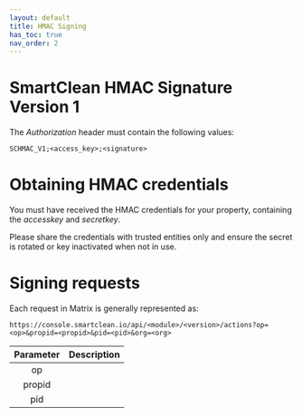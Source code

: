 ```yaml
---
layout: default
title: HMAC Signing             
has_toc: true
nav_order: 2
---
```


# SmartClean HMAC Signature Version 1

The _Authorization_ header must contain the following values:

`SCHMAC_V1;<access_key>;<signature>`

# Obtaining HMAC credentials

You must have received the HMAC credentials for your property, containing the _accesskey_ and _secretkey_.

Please share the credentials with trusted entities only and ensure the secret is rotated or key inactivated when not in use.

# Signing requests

Each request in Matrix is generally represented as:

`https://console.smartclean.io/api/<module>/<version>/actions?op=<op>&propid=<propid>&pid=<pid>&org=<org>`

|Parameter |Description|
|:-:       |:-:        |                 
|op        |           |
|propid    |           |         
|pid       |           |  
